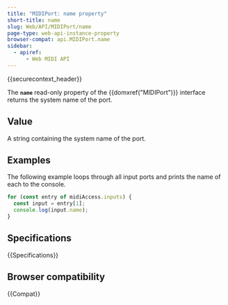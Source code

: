 ```yaml
---
title: "MIDIPort: name property"
short-title: name
slug: Web/API/MIDIPort/name
page-type: web-api-instance-property
browser-compat: api.MIDIPort.name
sidebar:
  - apiref:
      - Web MIDI API
---
```


{{securecontext_header}}

The **`name`** read-only property of the {{domxref("MIDIPort")}} interface returns the system name of the port.

## Value

A string containing the system name of the port.

## Examples

The following example loops through all input ports and prints the name of each to the console.

```js
for (const entry of midiAccess.inputs) {
  const input = entry[1];
  console.log(input.name);
}
```

## Specifications

{{Specifications}}

## Browser compatibility

{{Compat}}
